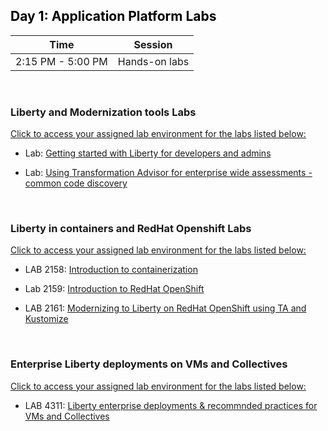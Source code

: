 
<h2 style="color:black">Day 1: Application Platform Labs</h2>

Time | Session 
--------------|----------
2:15 PM - 5:00 PM | Hands-on labs


<br/>


### Liberty and Modernization tools Labs
 
 [Click to access your assigned lab environment for the labs listed below:](liberty-labs-env-assignments.md)
 
   
  - Lab: [Getting started with Liberty for developers and admins](https://github.com/LarsBesselmann/LibertyGettingStarted-Lab) 
    
  - Lab: [Using Transformation Advisor for enterprise wide assessments - common code discovery](https://github.com/LarsBesselmann/Liberty-Getting-Started-TA-CC)  
   

 <br/>


### Liberty in containers and RedHat Openshift Labs

  [Click to access your assigned lab environment for the labs listed below:](appmod-containers-labs-env-assignments.md)

  - LAB 2158: [Introduction to containerization](https://github.com/IBMTechSales/liberty-containers-deployment-labs/tree/master/2158-Intro-Containers)
  
  - Lab 2159: [Introduction to RedHat OpenShift](https://github.com/IBMTechSales/liberty-containers-deployment-labs/tree/master/2159-Intro-OpenShift)
  
  - LAB 2161: [Modernizing to Liberty on RedHat OpenShift using TA and Kustomize](https://github.com/IBMTechSales/liberty-containers-deployment-labs/tree/master/2161_1-Deploy-Liberty-OCP)
  
   
 <br/>

### Enterprise Liberty deployments on VMs and Collectives   
   
  [Click to access your assigned lab environment for the labs listed below:](liberty-labs-env-assignments.md)
   
  - LAB 4311: [Liberty enterprise deployments & recommnded practices for VMs and Collectives](https://github.com/IBMTechSales/liberty-enterprise-deployment-labs/tree/master/4311-Liberty-Enterprise-Deployment)
    
	
 <br/>
  
  
  
  
  
  
  
  
  